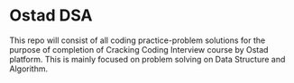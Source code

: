# Ostad DSA

This repo will consist of all coding practice-problem solutions for the purpose of completion of Cracking Coding Interview course by Ostad platform. This is mainly focused on problem solving on Data Structure and Algorithm.
